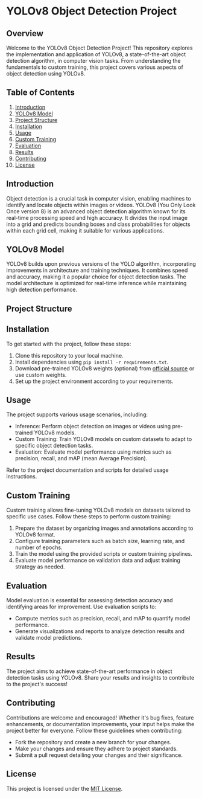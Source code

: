 # YOLOv8 Object Detection Project

## Overview

Welcome to the YOLOv8 Object Detection Project! This repository explores the implementation and application of YOLOv8, a state-of-the-art object detection algorithm, in computer vision tasks. From understanding the fundamentals to custom training, this project covers various aspects of object detection using YOLOv8.

## Table of Contents

1. [Introduction](#introduction)
2. [YOLOv8 Model](#yolov8-model)
3. [Project Structure](#project-structure)
4. [Installation](#installation)
5. [Usage](#usage)
6. [Custom Training](#custom-training)
7. [Evaluation](#evaluation)
8. [Results](#results)
9. [Contributing](#contributing)
10. [License](#license)

## Introduction

Object detection is a crucial task in computer vision, enabling machines to identify and locate objects within images or videos. YOLOv8 (You Only Look Once version 8) is an advanced object detection algorithm known for its real-time processing speed and high accuracy. It divides the input image into a grid and predicts bounding boxes and class probabilities for objects within each grid cell, making it suitable for various applications.

## YOLOv8 Model

YOLOv8 builds upon previous versions of the YOLO algorithm, incorporating improvements in architecture and training techniques. It combines speed and accuracy, making it a popular choice for object detection tasks. The model architecture is optimized for real-time inference while maintaining high detection performance.

## Project Structure

## Installation

To get started with the project, follow these steps:

1. Clone this repository to your local machine.
2. Install dependencies using `pip install -r requirements.txt`.
3. Download pre-trained YOLOv8 weights (optional) from [official source](https://yolov5.pt) or use custom weights.
4. Set up the project environment according to your requirements.

## Usage

The project supports various usage scenarios, including:

- Inference: Perform object detection on images or videos using pre-trained YOLOv8 models.
- Custom Training: Train YOLOv8 models on custom datasets to adapt to specific object detection tasks.
- Evaluation: Evaluate model performance using metrics such as precision, recall, and mAP (mean Average Precision).

Refer to the project documentation and scripts for detailed usage instructions.

## Custom Training

Custom training allows fine-tuning YOLOv8 models on datasets tailored to specific use cases. Follow these steps to perform custom training:

1. Prepare the dataset by organizing images and annotations according to YOLOv8 format.
2. Configure training parameters such as batch size, learning rate, and number of epochs.
3. Train the model using the provided scripts or custom training pipelines.
4. Evaluate model performance on validation data and adjust training strategy as needed.

## Evaluation

Model evaluation is essential for assessing detection accuracy and identifying areas for improvement. Use evaluation scripts to:

- Compute metrics such as precision, recall, and mAP to quantify model performance.
- Generate visualizations and reports to analyze detection results and validate model predictions.

## Results

The project aims to achieve state-of-the-art performance in object detection tasks using YOLOv8. Share your results and insights to contribute to the project's success!

## Contributing

Contributions are welcome and encouraged! Whether it's bug fixes, feature enhancements, or documentation improvements, your input helps make the project better for everyone. Follow these guidelines when contributing:

- Fork the repository and create a new branch for your changes.
- Make your changes and ensure they adhere to project standards.
- Submit a pull request detailing your changes and their significance.

## License

This project is licensed under the [MIT License](LICENSE).
